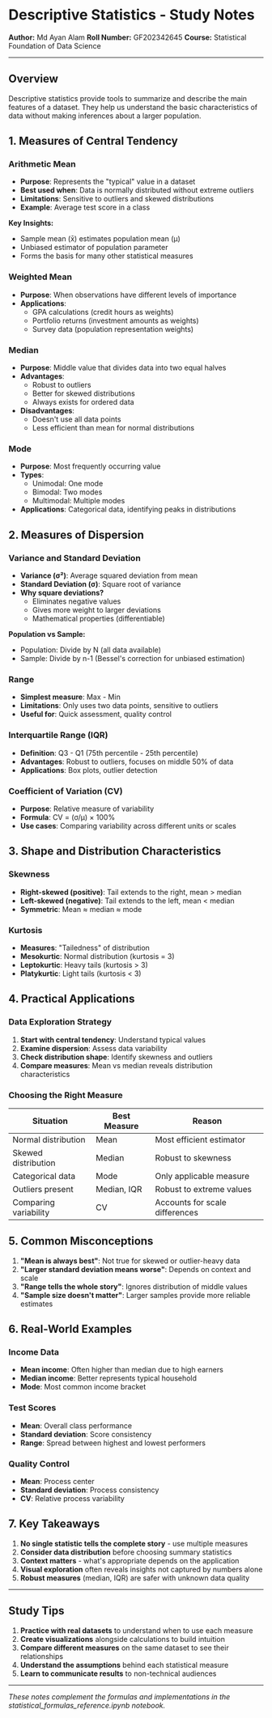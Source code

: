 # Descriptive Statistics - Study Notes

**Author:** Md Ayan Alam
**Roll Number:** GF202342645
**Course:** Statistical Foundation of Data Science

---

## Overview

Descriptive statistics provide tools to summarize and describe the main features of a dataset. They help us understand the basic characteristics of data without making inferences about a larger population.

## 1. Measures of Central Tendency

### Arithmetic Mean
- **Purpose**: Represents the "typical" value in a dataset
- **Best used when**: Data is normally distributed without extreme outliers
- **Limitations**: Sensitive to outliers and skewed distributions
- **Example**: Average test score in a class

**Key Insights:**
- Sample mean (x̄) estimates population mean (μ)
- Unbiased estimator of population parameter
- Forms the basis for many other statistical measures

### Weighted Mean
- **Purpose**: When observations have different levels of importance
- **Applications**:
  - GPA calculations (credit hours as weights)
  - Portfolio returns (investment amounts as weights)
  - Survey data (population representation weights)

### Median
- **Purpose**: Middle value that divides data into two equal halves
- **Advantages**:
  - Robust to outliers
  - Better for skewed distributions
  - Always exists for ordered data
- **Disadvantages**:
  - Doesn't use all data points
  - Less efficient than mean for normal distributions

### Mode
- **Purpose**: Most frequently occurring value
- **Types**:
  - Unimodal: One mode
  - Bimodal: Two modes
  - Multimodal: Multiple modes
- **Applications**: Categorical data, identifying peaks in distributions

## 2. Measures of Dispersion

### Variance and Standard Deviation
- **Variance (σ²)**: Average squared deviation from mean
- **Standard Deviation (σ)**: Square root of variance
- **Why square deviations?**
  - Eliminates negative values
  - Gives more weight to larger deviations
  - Mathematical properties (differentiable)

**Population vs Sample:**
- Population: Divide by N (all data available)
- Sample: Divide by n-1 (Bessel's correction for unbiased estimation)

### Range
- **Simplest measure**: Max - Min
- **Limitations**: Only uses two data points, sensitive to outliers
- **Useful for**: Quick assessment, quality control

### Interquartile Range (IQR)
- **Definition**: Q3 - Q1 (75th percentile - 25th percentile)
- **Advantages**: Robust to outliers, focuses on middle 50% of data
- **Applications**: Box plots, outlier detection

### Coefficient of Variation (CV)
- **Purpose**: Relative measure of variability
- **Formula**: CV = (σ/μ) × 100%
- **Use cases**: Comparing variability across different units or scales

## 3. Shape and Distribution Characteristics

### Skewness
- **Right-skewed (positive)**: Tail extends to the right, mean > median
- **Left-skewed (negative)**: Tail extends to the left, mean < median
- **Symmetric**: Mean ≈ median ≈ mode

### Kurtosis
- **Measures**: "Tailedness" of distribution
- **Mesokurtic**: Normal distribution (kurtosis = 3)
- **Leptokurtic**: Heavy tails (kurtosis > 3)
- **Platykurtic**: Light tails (kurtosis < 3)

## 4. Practical Applications

### Data Exploration Strategy
1. **Start with central tendency**: Understand typical values
2. **Examine dispersion**: Assess data variability
3. **Check distribution shape**: Identify skewness and outliers
4. **Compare measures**: Mean vs median reveals distribution characteristics

### Choosing the Right Measure
| Situation | Best Measure | Reason |
|-----------|--------------|---------|
| Normal distribution | Mean | Most efficient estimator |
| Skewed distribution | Median | Robust to skewness |
| Categorical data | Mode | Only applicable measure |
| Outliers present | Median, IQR | Robust to extreme values |
| Comparing variability | CV | Accounts for scale differences |

## 5. Common Misconceptions

1. **"Mean is always best"**: Not true for skewed or outlier-heavy data
2. **"Larger standard deviation means worse"**: Depends on context and scale
3. **"Range tells the whole story"**: Ignores distribution of middle values
4. **"Sample size doesn't matter"**: Larger samples provide more reliable estimates

## 6. Real-World Examples

### Income Data
- **Mean income**: Often higher than median due to high earners
- **Median income**: Better represents typical household
- **Mode**: Most common income bracket

### Test Scores
- **Mean**: Overall class performance
- **Standard deviation**: Score consistency
- **Range**: Spread between highest and lowest performers

### Quality Control
- **Mean**: Process center
- **Standard deviation**: Process consistency
- **CV**: Relative process variability

## 7. Key Takeaways

1. **No single statistic tells the complete story** - use multiple measures
2. **Consider data distribution** before choosing summary statistics
3. **Context matters** - what's appropriate depends on the application
4. **Visual exploration** often reveals insights not captured by numbers alone
5. **Robust measures** (median, IQR) are safer with unknown data quality

---

## Study Tips

1. **Practice with real datasets** to understand when to use each measure
2. **Create visualizations** alongside calculations to build intuition
3. **Compare different measures** on the same dataset to see their relationships
4. **Understand the assumptions** behind each statistical measure
5. **Learn to communicate results** to non-technical audiences

---

*These notes complement the formulas and implementations in the statistical_formulas_reference.ipynb notebook.*
